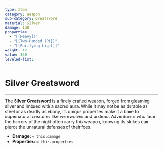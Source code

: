 ```yaml
---
type: Item
category: Weapon
sub-category: Greatsword
material: Silver
damage: 1d8
properties:
  - "[[Heavy]]"
  - "[[Two-Handed (P)]]"
  - "[[Purifying Light]]"
weight: 12
value: 160
leveled-list: 
---
```

# Silver Greatsword
---
The **Silver Greatsword** is a finely crafted weapon, forged from gleaming silver and imbued with a sacred aura. While it may not be as durable as steel or as deadly as ebony, its unique properties make it a bane to supernatural creatures like werewolves and undead. Adventurers who face the horrors of the night often carry this weapon, knowing its strikes can pierce the unnatural defenses of their foes.

- **Damage:** `= this.damage`
- **Properties:** `= this.properties`